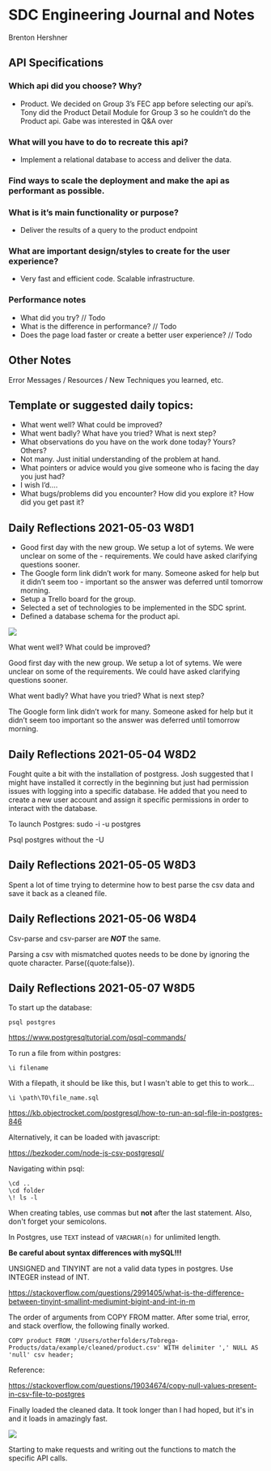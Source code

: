 # SDC Engineering Journal and Notes

Brenton Hershner

## API Specifications
### Which api did you choose? Why?

- Product. We decided on Group 3’s FEC app before selecting our api’s. Tony did the Product Detail Module for Group 3 so he couldn’t do the Product api. Gabe was interested in Q&A over 

### What will you have to do to recreate this api? 

- Implement a relational database to access and deliver the data.

### Find ways to scale the deployment and make the api as performant as possible. 

### What is it’s main functionality or purpose?

- Deliver the results of a query to the product endpoint

### What are important design/styles to create for the user experience?

- Very fast and efficient code. Scalable infrastructure.

### Performance notes

- What did you try? // Todo
- What is the difference in performance? // Todo
- Does the page load faster or create a better user experience? // Todo

## Other Notes

Error Messages / Resources / New Techniques you learned, etc.


## Template or suggested daily topics:

- What went well?  What could be improved?
- What went badly?  What have you tried? What is next step?
- What observations do you have on the work done today? Yours? Others?
- Not many. Just initial understanding of the problem at hand.
- What pointers or advice would you give someone who is facing the day you just had?  
- I wish I’d….
- What bugs/problems did you encounter? How did you explore it? How did you get past it?

## Daily Reflections 2021-05-03 W8D1

- Good first day with the new group. We setup a lot of sytems. We were unclear on some of the - requirements. We could have asked clarifying questions sooner.
- The Google form link didn’t work for many. Someone asked for help but it didn’t seem too - important so the answer was deferred until tomorrow morning.
- Setup a Trello board for the group.
- Selected a set of technologies to be implemented in the SDC sprint.
- Defined a database schema for the product api.

![](https://i.imgur.com/41DsXGQ.png)

What went well?  What could be improved?

Good first day with the new group. We setup a lot of sytems. We were unclear on some of the requirements. We could have asked clarifying questions sooner.

What went badly?  What have you tried? What is next step?

The Google form link didn’t work for many. Someone asked for help but it didn’t seem too important so the answer was deferred until tomorrow morning.

## Daily Reflections 2021-05-04 W8D2

Fought quite a bit with the installation of postgress. Josh suggested that I might have installed it correctly in the beginning but just had permission issues with logging into a specific database. He added that you need to create a new user account and assign it specific permissions in order to interact with the database.

To launch Postgres: sudo -i -u postgres

Psql postgres without the -U

## Daily Reflections 2021-05-05 W8D3

Spent a lot of time trying to determine how to best parse the csv data and save it back as a cleaned file.

## Daily Reflections 2021-05-06 W8D4

Csv-parse and csv-parser are ***NOT*** the same.

Parsing a csv with mismatched quotes needs to be done by ignoring the quote character. Parse({quote:false}).

## Daily Reflections 2021-05-07 W8D5

To start up the database:

    psql postgres
https://www.postgresqltutorial.com/psql-commands/

To run a file from within postgres: 

    \i filename

With a filepath, it should be like this, but I wasn't able to get this to work...

    \i \path\TO\file_name.sql

https://kb.objectrocket.com/postgresql/how-to-run-an-sql-file-in-postgres-846

Alternatively, it can be loaded with javascript:

https://bezkoder.com/node-js-csv-postgresql/

Navigating within psql:

    \cd ..
    \cd folder
    \! ls -l

When creating tables, use commas but **not** after the last statement. Also, don't forget your semicolons.

In Postgres, use `TEXT` instead of `VARCHAR(n)` for unlimited length.

**Be careful about syntax differences with mySQL!!!**

UNSIGNED  and TINYINT are not a valid data types in postgres. Use INTEGER instead of INT.

https://stackoverflow.com/questions/2991405/what-is-the-difference-between-tinyint-smallint-mediumint-bigint-and-int-in-m

The order of arguments from COPY FROM matter. After some trial, error, and stack overflow, the following finally worked.

    COPY product FROM '/Users/otherfolders/Tobrega-Products/data/example/cleaned/product.csv' WITH delimiter ',' NULL AS 'null' csv header;

Reference:

https://stackoverflow.com/questions/19034674/copy-null-values-present-in-csv-file-to-postgres

Finally loaded the cleaned data. It took longer than I had hoped, but it's in and it loads in amazingly fast.

![](https://i.imgur.com/gCz8Ooj.png)

Starting to make requests and writing out the functions to match the specific API calls.


